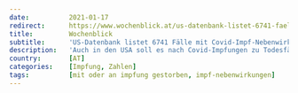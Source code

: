 ```yaml
---
date:          2021-01-17
redirect:      https://www.wochenblick.at/us-datenbank-listet-6741-faelle-mit-covid-impf-nebenwirkungen-55-tote/
title:         Wochenblick
subtitle:      'US-Datenbank listet 6741 Fälle mit Covid-Impf-Nebenwirkungen: 55 Tote'
description:   'Auch in den USA soll es nach Covid-Impfungen zu Todesfällen gekommen sein. Allerdings wurden schon 10,6 Millionen Menschen geimpft.'
country:       [AT]
categories:    [Impfung, Zahlen]
tags:          [mit oder an impfung gestorben, impf-nebenwirkungen]
---
```

